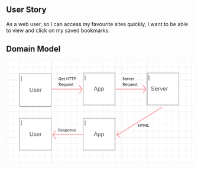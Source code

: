 ## User Story ##
As a web user, so I can access my favourite sites quickly, I want to be able to view and click on my saved bookmarks.

## Domain Model ##
![](images/domain%20model%20bookmarks.png)